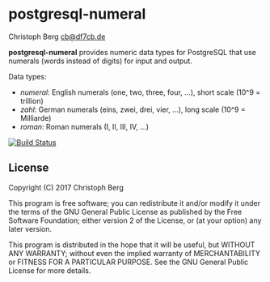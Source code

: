 postgresql-numeral
==================
Christoph Berg <cb@df7cb.de>

**postgresql-numeral** provides numeric data types for PostgreSQL that use
numerals (words instead of digits) for input and output.

Data types:

* *numeral*: English numerals (one, two, three, four, ...), short scale (10^9 = trillion)
* *zahl*: German numerals (eins, zwei, drei, vier, ...), long scale (10^9 = Milliarde)
* *roman*: Roman numerals (I, II, III, IV, ...)

[![Build Status](https://travis-ci.org/ChristophBerg/postgresql-numeral.svg?branch=master)](https://travis-ci.org/ChristophBerg/postgresql-numeral)

License
-------

Copyright (C) 2017 Christoph Berg

This program is free software; you can redistribute it and/or modify
it under the terms of the GNU General Public License as published by
the Free Software Foundation; either version 2 of the License, or
(at your option) any later version.

This program is distributed in the hope that it will be useful,
but WITHOUT ANY WARRANTY; without even the implied warranty of
MERCHANTABILITY or FITNESS FOR A PARTICULAR PURPOSE.  See the
GNU General Public License for more details.
